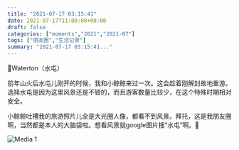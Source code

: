 ```yaml
---
title: "2021-07-17 03:15:41"
date: 2021-07-17T11:00:00+08:00
draft: false
categories: ["moments","2021","2021-07"]
tags: ["朋友圈","生活记录"]
summary: "2021-07-17 03:15:41..."
---
```


📍Waterton（水屯）

前年山火后水屯儿刚开的时候，我和小鲸鲸来过一次。这会趁着刚解封故地重游。选择水屯是因为这里风景还是不错的，而且游客数量比较少，在这个特殊时期相对安全。

小鲸鲸吐槽我的旅游照片儿全是大光圈人像，都看不到风景。拜托，这是我朋友圈啊，当然都是本人的大脑袋啦。想看风景就google图片搜“水屯”啊。🤭

![Media 1](/Moments/photos/2021-07-17/202107170315410.jpg)

